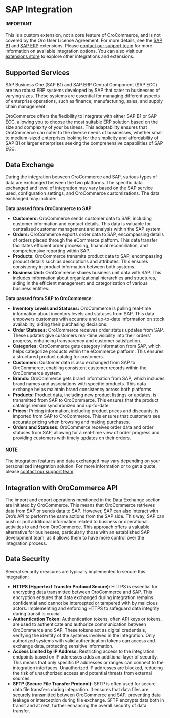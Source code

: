<a id="integrations-erp-sap"></a>

# SAP Integration

#### IMPORTANT
This is a custom extension, not a core feature of OroCommerce, and is not covered by the Oro User License Agreement. For more details, see the <a href="https://extensions.oroinc.com/orocommerce/extension/sap-b1-ecommerce-integration/" target="_blank">SAP B1</a> and <a href="https://extensions.oroinc.com/orocommerce/extension/sap-erp-integration/" target="_blank">SAP ERP</a> extensions. Please <a href="https://oroinc.com/contact-us/" target="_blank">contact our support team</a> for more information on available integration options. You can also visit our <a href="https://extensions.oroinc.com/" target="_blank">extensions store</a> to explore other integrations and extensions.

## Supported Services

SAP Business One (SAP B1) and SAP ERP Central Component (SAP ECC) are two robust ERP systems developed by SAP that cater to businesses of varying sizes. These systems are essential for managing different aspects of enterprise operations, such as finance, manufacturing, sales, and supply chain management.

OroCommerce offers the flexibility to integrate with either SAP B1 or SAP ECC, allowing you to choose the most suitable ERP solution based on the size and complexity of your business. This adaptability ensures that OroCommerce can cater to the diverse needs of businesses, whether small to medium-sized enterprises looking for the simplicity and affordability of SAP B1 or larger enterprises seeking the comprehensive capabilities of SAP ECC.

## Data Exchange

During the integration between OroCommerce and SAP, various types of data are exchanged between the two platforms. The specific data exchanged and level of integration may vary based on the SAP service used, configuration settings, and OroCommerce customizations. The data exchanged may include:

**Data passed from OroCommerce to SAP**:

* **Customers:** OroCommerce sends customer data to SAP, including customer information and contact details. This data is valuable for centralized customer management and analysis within the SAP system.
* **Orders:** OroCommerce exports order data to SAP, encompassing details of orders placed through the eCommerce platform. This data transfer facilitates efficient order processing, financial reconciliation, and comprehensive reporting within SAP.
* **Products:** OroCommerce transmits product data to SAP, encompassing product details such as descriptions and attributes. This ensures consistency in product information between both systems.
* **Business Unit:** OroCommerce shares business unit data with SAP. This includes information about organizational hierarchies and structures, aiding in the efficient management and categorization of various business entities.

**Data passed from SAP to OroCommerce**:

* **Inventory Levels and Statuses:** OroCommerce is pulling real-time information about inventory levels and statuses from SAP. This data empowers customers with accurate and up-to-date information on stock availability, aiding their purchasing decisions.
* **Order Statuses:** OroCommerce receives order status updates from SAP. These updates give customers real-time visibility into their orders’ progress, enhancing transparency and customer satisfaction.
* **Categories:** OroCommerce gets category information from SAP, which helps categorize products within the eCommerce platform. This ensures a structured product catalog for customers.
* **Customers:** Customer data is also exchanged from SAP to OroCommerce, enabling consistent customer records within the OroCommerce system.
* **Brands:** OroCommerce gets brand information from SAP, which includes brand names and associations with specific products. This data exchange helps maintain brand consistency across both platforms.
* **Products:** Product data, including new product listings or updates, is transmitted from SAP to OroCommerce. This ensures that the product catalogs remain synchronized and up-to-date.
* **Prices:** Pricing information, including product prices and discounts, is imported from SAP to OroCommerce. This ensures that customers see accurate pricing when browsing and making purchases.
* **Orders and Statuses:** OroCommerce receives order data and order statuses from SAP, allowing for a real-time view of order progress and providing customers with timely updates on their orders.

#### NOTE
The integration features and data exchanged may vary depending on your personalized integration solution. For more information or to get a quote, please <a href="https://oroinc.com/contact-us/" target="_blank">contact our support team</a>.

## Integration with OroCommerce API

The import and export operations mentioned in the Data Exchange section are initiated by OroCommerce. This means that OroCommerce retrieves data from SAP or sends data to SAP. However, SAP can also interact with Oro’s API to perform the same actions from the SAP side. This way, SAP can push or pull additional information related to business or operational activities to and from OroCommerce. This approach offers a valuable alternative for businesses, particularly those with an established SAP development team, as it allows them to have more control over the integration process.

## Data Security

Several security measures are typically implemented to secure this integration:

* **HTTPS (Hypertext Transfer Protocol Secure):** HTTPS is essential for encrypting data transmitted between OroCommerce and SAP. This encryption ensures that data exchanged during integration remains confidential and cannot be intercepted or tampered with by malicious actors. Implementing and enforcing HTTPS to safeguard data integrity during transit is crucial.
* **Authentication Token:** Authentication tokens, often API keys or tokens, are used to authenticate and authorize communication between OroCommerce and SAP. These tokens act as digital credentials, verifying the identity of the systems involved in the integration. Only authorized systems with valid authentication tokens can access and exchange data, protecting sensitive information.
* **Access Limited by IP Address:** Restricting access to the integration endpoints based on IP addresses adds an additional layer of security. This means that only specific IP addresses or ranges can connect to the integration interfaces. Unauthorized IP addresses are blocked, reducing the risk of unauthorized access and potential threats from external sources.
* **SFTP (Secure File Transfer Protocol):** SFTP is often used for secure data file transfers during integration. It ensures that data files are securely transmitted between OroCommerce and SAP, preventing data leakage or interception during file exchange. SFTP encrypts data both in transit and at rest, further enhancing the overall security of data transfer.
